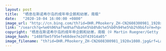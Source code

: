 ```yaml
---
layout: post
title:  "栖息在斯诺希尔岛的成年帝企鹅和幼崽，南极"
date:   "2020-10-04 16:00:00 +0800"
image_url: "http://cn.bing.com/th?id=OHR.PRookery_ZH-CN2608300981_1920x1080.jpg&rf=LaDigue_1920x1080.jpg&pid=hp"
link: "/search?q=%e6%96%af%e8%af%ba%e5%b8%8c%e5%b0%94%e5%b2%9b&form=hpcapt&mkt=zh-cn"
copyright: "栖息在斯诺希尔岛的成年帝企鹅和幼崽，南极 (© Martin Ruegner/Getty Images)"
image_hash: "1488fbe5f95efe68dee7e2df43914a05"
image_filename: "th?id=OHR.PRookery_ZH-CN2608300981_1920x1080.jpg&rf=LaDigue_1920x1080.jpg&pid=hp"
---
```

